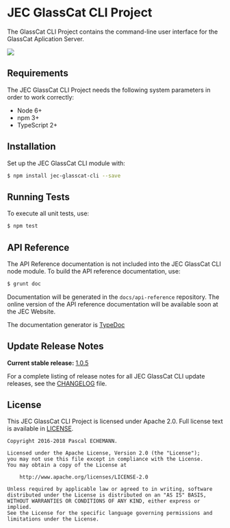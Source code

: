 # JEC GlassCat CLI Project

The GlassCat CLI Project contains the command-line user interface for the GlassCat Aplication Server.

[![][jec-logo]][jec-url]

## Requirements

The JEC GlassCat CLI Project needs the following system parameters in order to work correctly:

- Node 6+
- npm 3+
- TypeScript 2+

## Installation

Set up the JEC GlassCat CLI module with:

```bash
$ npm install jec-glasscat-cli --save
```

## Running Tests

To execute all unit tests, use:

```bash
$ npm test
```

## API Reference

The API Reference documentation is not included into the JEC GlassCat CLI node module. To build the API reference documentation, use:

```bash
$ grunt doc
```

Documentation will be generated in the `docs/api-reference` repository.
The online version of the  API reference documentation will be available soon at the JEC Website.

The documentation generator is [TypeDoc](http://typedoc.org/)

## Update Release Notes

**Current stable release:** [1.0.5](CHANGELOG.md#jec-glasscat-cli-1.0.5)
 
For a complete listing of release notes for all JEC GlassCat CLI update releases, see the [CHANGELOG](CHANGELOG.md) file. 

## License
This JEC GlassCat CLI Project is licensed under Apache 2.0. Full license text is available in [LICENSE](LICENSE).

```
Copyright 2016-2018 Pascal ECHEMANN.

Licensed under the Apache License, Version 2.0 (the "License");
you may not use this file except in compliance with the License.
You may obtain a copy of the License at

    http://www.apache.org/licenses/LICENSE-2.0

Unless required by applicable law or agreed to in writing, software
distributed under the License is distributed on an "AS IS" BASIS,
WITHOUT WARRANTIES OR CONDITIONS OF ANY KIND, either express or implied.
See the License for the specific language governing permissions and
limitations under the License.
```

[jec-url]: http://jecproject.org
[jec-logo]: https://raw.githubusercontent.com/jec-project/JEC/master/assets/jec-logos/jec-logo.png